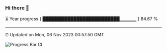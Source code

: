 ### Hi there 👋

⏳ Year progress { █████████████████████████▁▁▁▁▁ } 84.67 %

---

⏰ Updated on Mon, 06 Nov 2023 00:57:50 GMT

![Progress Bar CI](https://github.com/JuvenileQ/Progress-Bar-CI/workflows/main/badge.svg)
